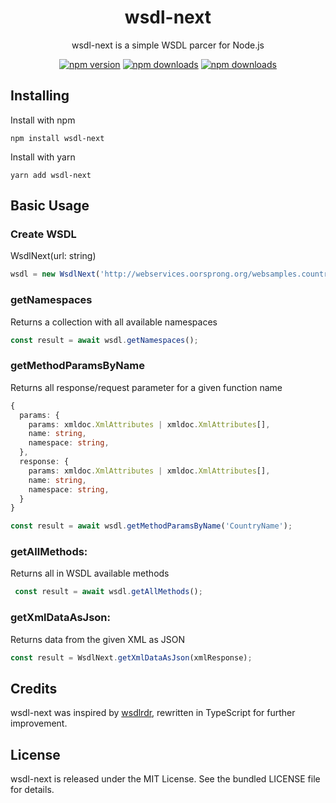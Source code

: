 <div align="center">
    <h1>wsdl-next</h1>
    <p>wsdl-next is a simple WSDL parcer for Node.js</p>

[![npm version](https://badgen.net/npm/v/wsdl-next)](https://www.npmjs.com/package/wsdl-next)
[![npm downloads](https://badgen.net/npm/dm/wsdl-next)](https://www.npmjs.com/package/wsdl-next)
[![npm downloads](https://badgen.net/npm/license/wsdl-next)](https://www.npmjs.com/package/wsdl-next)
</div>

## Installing

Install with npm

```shell
npm install wsdl-next
```

Install with yarn

```shell
yarn add wsdl-next
```

## Basic Usage

### Create WSDL

WsdlNext(url: string)

```ts
wsdl = new WsdlNext('http://webservices.oorsprong.org/websamples.countryinfo/CountryInfoService.wso?WSDL');
```

### getNamespaces

Returns a collection with all available namespaces

```ts
const result = await wsdl.getNamespaces();
```

### getMethodParamsByName

Returns all response/request parameter for a given function name

```ts
{
  params: {
    params: xmldoc.XmlAttributes | xmldoc.XmlAttributes[], 
    name: string,
    namespace: string,
  },
  response: {
    params: xmldoc.XmlAttributes | xmldoc.XmlAttributes[],
    name: string,
    namespace: string,
  }
}
```

```ts
const result = await wsdl.getMethodParamsByName('CountryName');
```

### getAllMethods:

Returns all in WSDL available methods

```ts
 const result = await wsdl.getAllMethods();
```

### getXmlDataAsJson:

Returns data from the given XML as JSON

```ts
const result = WsdlNext.getXmlDataAsJson(xmlResponse);
```

## Credits

wsdl-next was inspired by [wsdlrdr](https://github.com/moszeed/wsdlrdr), rewritten in TypeScript for further improvement.

## License

wsdl-next is released under the MIT License. See the bundled LICENSE file for details.
